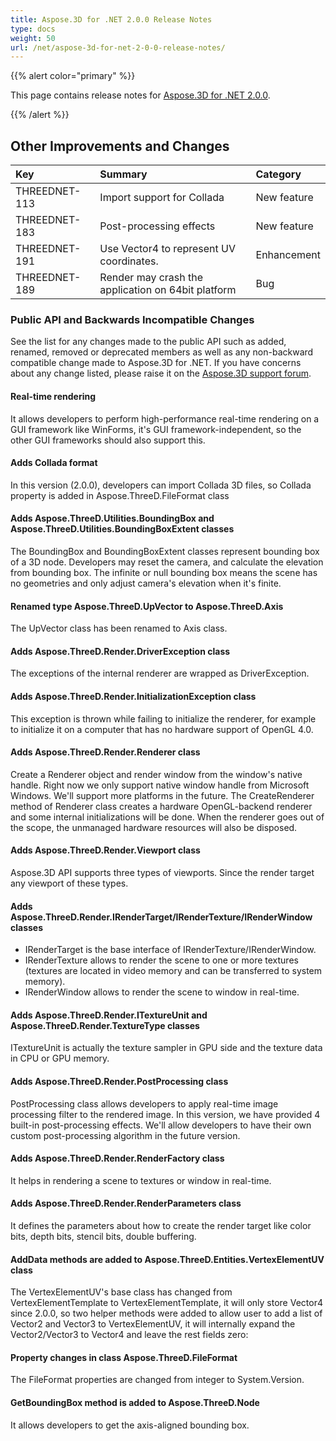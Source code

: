 ```yaml
---
title: Aspose.3D for .NET 2.0.0 Release Notes
type: docs
weight: 50
url: /net/aspose-3d-for-net-2-0-0-release-notes/
---
```


{{% alert color="primary" %}} 

This page contains release notes for [Aspose.3D for .NET 2.0.0](https://www.nuget.org/packages/Aspose.3D/2.0.0).

{{% /alert %}} 
## **Other Improvements and Changes**

|**Key**|**Summary**|**Category**|
| :- | :- | :- |
|THREEDNET-113|Import support for Collada|New feature|
|THREEDNET-183|Post-processing effects|New feature|
|THREEDNET-191|Use Vector4 to represent UV coordinates.|Enhancement|
|THREEDNET-189|Render may crash the application on 64bit platform|Bug|
### **Public API and Backwards Incompatible Changes**
See the list for any changes made to the public API such as added, renamed, removed or deprecated members as well as any non-backward compatible change made to Aspose.3D for .NET. If you have concerns about any change listed, please raise it on the [Aspose.3D support forum](https://forum.aspose.com/c/3d/18).
#### **Real-time rendering**
It allows developers to perform high-performance real-time rendering on a GUI framework like WinForms, it's GUI framework-independent, so the other GUI frameworks should also support this.
#### **Adds Collada format**
In this version (2.0.0), developers can import Collada 3D files, so Collada property is added in Aspose.ThreeD.FileFormat class
#### **Adds Aspose.ThreeD.Utilities.BoundingBox and Aspose.ThreeD.Utilities.BoundingBoxExtent classes**
The BoundingBox and BoundingBoxExtent classes represent bounding box of a 3D node. Developers may reset the camera, and calculate the elevation from bounding box. The infinite or null bounding box means the scene has no geometries and only adjust camera's elevation when it's finite.
#### **Renamed type Aspose.ThreeD.UpVector to Aspose.ThreeD.Axis**
The UpVector class has been renamed to Axis class.
#### **Adds Aspose.ThreeD.Render.DriverException class**
The exceptions of the internal renderer are wrapped as DriverException.
#### **Adds Aspose.ThreeD.Render.InitializationException class**
This exception is thrown while failing to initialize the renderer, for example to initialize it on a computer that has no hardware support of OpenGL 4.0.
#### **Adds Aspose.ThreeD.Render.Renderer class**
Create a Renderer object and render window from the window's native handle. Right now we only support native window handle from Microsoft Windows. We'll support more platforms in the future. The CreateRenderer method of Renderer class creates a hardware OpenGL-backend renderer and some internal initializations will be done. When the renderer goes out of the scope, the unmanaged hardware resources will also be disposed.
#### **Adds Aspose.ThreeD.Render.Viewport class**
Aspose.3D API supports three types of viewports. Since the render target any viewport of these types.
#### **Adds Aspose.ThreeD.Render.IRenderTarget/IRenderTexture/IRenderWindow classes**
- IRenderTarget is the base interface of IRenderTexture/IRenderWindow.
- IRenderTexture allows to render the scene to one or more textures (textures are located in video memory and can be transferred to system memory).
- IRenderWindow allows to render the scene to window in real-time.
#### **Adds Aspose.ThreeD.Render.ITextureUnit and Aspose.ThreeD.Render.TextureType classes**
ITextureUnit is actually the texture sampler in GPU side and the texture data in CPU or GPU memory.
#### **Adds Aspose.ThreeD.Render.PostProcessing class**
PostProcessing class allows developers to apply real-time image processing filter to the rendered image. In this version, we have provided 4 built-in post-processing effects. We'll allow developers to have their own custom post-processing algorithm in the future version.
#### **Adds Aspose.ThreeD.Render.RenderFactory class**
It helps in rendering a scene to textures or window in real-time.
#### **Adds Aspose.ThreeD.Render.RenderParameters class**
It defines the parameters about how to create the render target like color bits, depth bits, stencil bits, double buffering.
#### **AddData methods are added to Aspose.ThreeD.Entities.VertexElementUV class**
The VertexElementUV's base class has changed from VertexElementTemplate<Vector2> to VertexElementTemplate<Vector4>, it will only store Vector4 since 2.0.0, so two helper methods were added to allow user to add a list of Vector2 and Vector3 to VertexElementUV, it will internally expand the Vector2/Vector3 to Vector4 and leave the rest fields zero:
#### **Property changes in class Aspose.ThreeD.FileFormat**
The FileFormat properties are changed from integer to System.Version.
#### **GetBoundingBox method is added to Aspose.ThreeD.Node**
It allows developers to get the axis-aligned bounding box.
